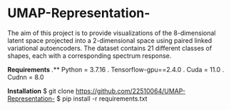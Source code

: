 # UMAP-Representation-
The aim of this project is to provide visualizations of the 8-dimensional latent space projected into a 2-dimensional space using paired linked variational autoencoders. The dataset contains 21 different classes of shapes, each with a corresponding spectrum response. 

**Requirements**
*.*** Python = 3.7.16
. Tensorflow-gpu==2.4.0
. Cuda = 11.0
. Cudnn = 8.0 

**Installation**
$ git clone https://github.com/22510064/UMAP-Representation-
$ pip install -r requirements.txt

